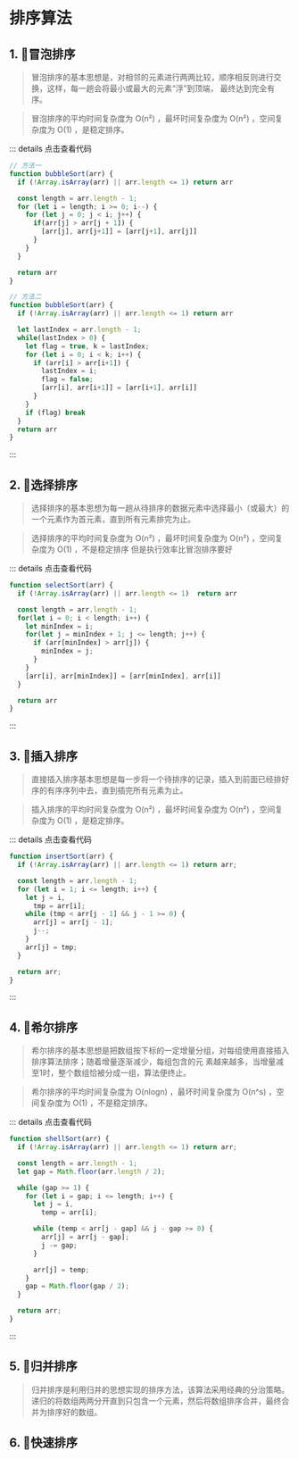 # 排序算法

## 1. 🔗冒泡排序 

> 冒泡排序的基本思想是，对相邻的元素进行两两比较，顺序相反则进行交换，这样，每一趟会将最小或最大的元素“浮”到顶端， 最终达到完全有序。  

> 冒泡排序的平均时间复杂度为 O(n²) ，最坏时间复杂度为 O(n²) ，空间复杂度为 O(1) ，是稳定排序。

::: details 点击查看代码
```js
// 方法一
function bubbleSort(arr) {
  if (!Array.isArray(arr) || arr.length <= 1) return arr

  const length = arr.length - 1;
  for (let i = length; i >= 0; i--) {
    for (let j = 0; j < i; j++) {
      if(arr[j] > arr[j + 1]) {
        [arr[j], arr[j+1]] = [arr[j+1], arr[j]]
      }
    }
  }

  return arr
}

// 方法二
function bubbleSort(arr) {
  if (!Array.isArray(arr) || arr.length <= 1) return arr

  let lastIndex = arr.length - 1;
  while(lastIndex > 0) {
    let flag = true, k = lastIndex;
    for (let i = 0; i < k; i++) {
      if (arr[i] > arr[i+1]) {
        lastIndex = i;
        flag = false;
        [arr[i], arr[i+1]] = [arr[i+1], arr[i]]
      }
    }
    if (flag) break
  }
  return arr
}
```
:::  

## 2. 🔗选择排序  
> 选择排序的基本思想为每一趟从待排序的数据元素中选择最小（或最大）的一个元素作为首元素，直到所有元素排完为止。  

> 选择排序的平均时间复杂度为 O(n²) ，最坏时间复杂度为 O(n²) ，空间复杂度为 O(1) ，不是稳定排序 但是执行效率比冒泡排序要好  

::: details 点击查看代码
```js
function selectSort(arr) {
  if (!Array.isArray(arr) || arr.length <= 1)  return arr

  const length = arr.length - 1;
  for(let i = 0; i < length; i++) {
    let minIndex = i;
    for(let j = minIndex + 1; j <= length; j++) {
      if (arr[minIndex] > arr[j]) {
        minIndex = j;
      }
    }
    [arr[i], arr[minIndex]] = [arr[minIndex], arr[i]]
  }

  return arr
}
```
:::  

## 3. 🔗插入排序 
> 直接插入排序基本思想是每一步将一个待排序的记录，插入到前面已经排好序的有序序列中去，直到插完所有元素为止。  

> 插入排序的平均时间复杂度为 O(n²) ，最坏时间复杂度为 O(n²) ，空间复杂度为 O(1) ，是稳定排序。

::: details 点击查看代码
```js
function insertSort(arr) {
  if (!Array.isArray(arr) || arr.length <= 1) return arr;

  const length = arr.length - 1;
  for (let i = 1; i <= length; i++) {
    let j = i,
      tmp = arr[i];
    while (tmp < arr[j - 1] && j - 1 >= 0) {
      arr[j] = arr[j - 1];
      j--;
    }
    arr[j] = tmp;
  }

  return arr;
}
```
:::  

## 4. 🔗希尔排序 
> 希尔排序的基本思想是把数组按下标的一定增量分组，对每组使用直接插入排序算法排序；随着增量逐渐减少，每组包含的元 素越来越多，当增量减至1时，整个数组恰被分成一组，算法便终止。  

> 希尔排序的平均时间复杂度为 O(nlogn) ，最坏时间复杂度为 O(n^s) ，空间复杂度为 O(1) ，不是稳定排序。  

::: details 点击查看代码
```js
function shellSort(arr) {
  if (!Array.isArray(arr) || arr.length <= 1) return arr;

  const length = arr.length - 1;
  let gap = Math.floor(arr.length / 2);

  while (gap >= 1) {
    for (let i = gap; i <= length; i++) {
      let j = i,
        temp = arr[i];

      while (temp < arr[j - gap] && j - gap >= 0) {
        arr[j] = arr[j - gap];
        j -= gap;
      }

      arr[j] = temp;
    }
    gap = Math.floor(gap / 2);
  }

  return arr;
}
```
:::  

## 5. 🔗归并排序  
> 归并排序是利用归并的思想实现的排序方法，该算法采用经典的分治策略。递归的将数组两两分开直到只包含一个元素，然后将数组排序合并，最终合并为排序好的数组。

## 6. 🔗快速排序  

<CommentService />
